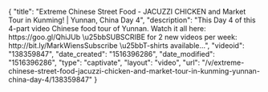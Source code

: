 {
    "title": "Extreme Chinese Street Food - JACUZZI CHICKEN and Market Tour in Kunming! | Yunnan, China Day 4",
    "description": "This Day 4 of this 4-part video Chinese food tour of Yunnan. Watch it all here: https:\/\/goo.gl\/QhiJUb \u25bbSUBSCRIBE for 2 new videos per week: http:\/\/bit.ly\/MarkWiensSubscribe \u25bbT-shirts available...",
    "videoid": "138359847",
    "date_created": "1516396286",
    "date_modified": "1516396286",
    "type": "captivate",
    "layout": "video",
    "url": "\/v\/extreme-chinese-street-food-jacuzzi-chicken-and-market-tour-in-kunming-yunnan-china-day-4\/138359847"
}